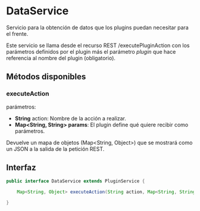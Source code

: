 # DataService

Servicio para la obtención de datos que los plugins puedan necesitar para el frente.

Este servicio se llama desde el recurso REST /executePluginAction con los parámetros definidos por el plugin más el parámetro *plugin* que hace referencia al nombre del plugin (obligatorio).

## Métodos disponibles

### executeAction

parámetros:

- **String** action: Nombre de la acción a realizar.
- **Map<String, String> params**: El plugin define qué quiere recibir como parámetros.

Devuelve un mapa de objetos (Map<String, Object>) que se mostrará como un JSON a la salida de la petición REST.

## Interfaz

```java
public interface DataService extends PluginService {

    Map<String, Object> executeAction(String action, Map<String, String> params) throws PluginServiceException;

}
```
